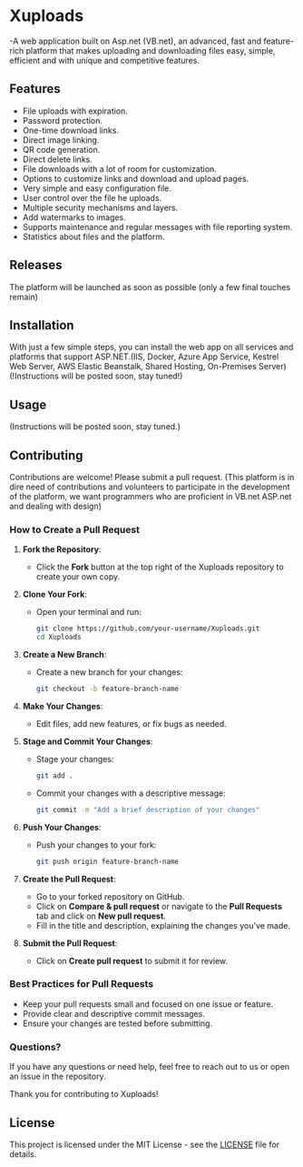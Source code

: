 # Xuploads
-A web application built on Asp.net (VB.net), an advanced, fast and feature-rich platform that makes uploading and downloading files easy, simple, efficient and with unique and competitive features.

## Features
- File uploads with expiration.
- Password protection.
- One-time download links.
- Direct image linking.
- QR code generation.
- Direct delete links.
- File downloads with a lot of room for customization.
- Options to customize links and download and upload pages.
- Very simple and easy configuration file.
- User control over the file he uploads.
- Multiple security mechanisms and layers.
- Add watermarks to images.
- Supports maintenance and regular messages with file reporting system.
- Statistics about files and the platform.

## Releases
The platform will be launched as soon as possible (only a few final touches remain)

## Installation
With just a few simple steps, you can install the web app on all services and platforms that support ASP.NET.(IIS, Docker, Azure App Service, Kestrel Web Server, AWS Elastic Beanstalk, Shared Hosting, On-Premises Server)
(!Instructions will be posted soon, stay tuned!)

## Usage
(Instructions will be posted soon, stay tuned.)

## Contributing
Contributions are welcome! Please submit a pull request.
(This platform is in dire need of contributions and volunteers to participate in the development of the platform, we want programmers who are proficient in VB.net ASP.net and dealing with design)

### How to Create a Pull Request

1. **Fork the Repository**:
   - Click the **Fork** button at the top right of the Xuploads repository to create your own copy.

2. **Clone Your Fork**:
   - Open your terminal and run:
     ```bash
     git clone https://github.com/your-username/Xuploads.git
     cd Xuploads
     ```

3. **Create a New Branch**:
   - Create a new branch for your changes:
     ```bash
     git checkout -b feature-branch-name
     ```

4. **Make Your Changes**:
   - Edit files, add new features, or fix bugs as needed.

5. **Stage and Commit Your Changes**:
   - Stage your changes:
     ```bash
     git add .
     ```
   - Commit your changes with a descriptive message:
     ```bash
     git commit -m "Add a brief description of your changes"
     ```

6. **Push Your Changes**:
   - Push your changes to your fork:
     ```bash
     git push origin feature-branch-name
     ```

7. **Create the Pull Request**:
   - Go to your forked repository on GitHub.
   - Click on **Compare & pull request** or navigate to the **Pull Requests** tab and click on **New pull request**.
   - Fill in the title and description, explaining the changes you've made.

8. **Submit the Pull Request**:
   - Click on **Create pull request** to submit it for review.

### Best Practices for Pull Requests
- Keep your pull requests small and focused on one issue or feature.
- Provide clear and descriptive commit messages.
- Ensure your changes are tested before submitting.

### Questions?
If you have any questions or need help, feel free to reach out to us or open an issue in the repository.

Thank you for contributing to Xuploads!
## License
This project is licensed under the MIT License - see the [LICENSE](./LICENSE) file for details.
